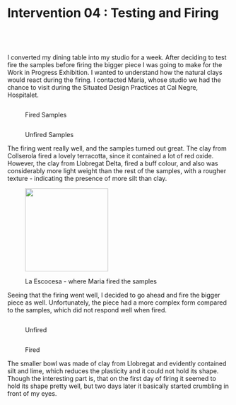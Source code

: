 # Intervention 04 : Testing and Firing



<div><figure><img src="../../../.gitbook/assets/WhatsApp Image 2025-03-19 at 10.50.55_c52bd67d.jpg" alt=""><figcaption></figcaption></figure> <figure><img src="../../../.gitbook/assets/WhatsApp Image 2025-03-20 at 00.03.49_e8b8b86c.jpg" alt=""><figcaption></figcaption></figure> <figure><img src="../../../.gitbook/assets/WhatsApp Image 2025-03-26 at 17.30.45_5eb02bcd.jpg" alt=""><figcaption></figcaption></figure> <figure><img src="../../../.gitbook/assets/WhatsApp Image 2025-03-26 at 17.30.45_42e5dec7.jpg" alt=""><figcaption></figcaption></figure></div>

I converted my dining table into my studio for a week. After deciding to test fire the samples before firing the bigger piece I was going to make for the Work in Progress Exhibition. I wanted to understand how the natural clays would react during the firing. I contacted Maria, whose studio we had the chance to visit during the Situated Design Practices at Cal Negre, Hospitalet. &#x20;

<div><figure><img src="../../../.gitbook/assets/WhatsApp Image 2025-03-19 at 10.50.55_00c164da.jpg" alt=""><figcaption><p>Fired Samples</p></figcaption></figure> <figure><img src="../../../.gitbook/assets/WhatsApp Image 2025-03-19 at 10.50.55_54320729.jpg" alt=""><figcaption><p>Unfired Samples</p></figcaption></figure></div>

The firing went really well, and the samples turned out great. The clay from Collserola fired a lovely terracotta, since it contained a lot of red oxide. However, the clay from Llobregat Delta, fired a buff colour, and also was considerably more light weight than the rest of the samples, with a rougher texture - indicating the presence of more silt than clay.&#x20;



<figure><img src="../../../.gitbook/assets/WhatsApp Image 2025-03-20 at 00.03.49_49dc9dde.jpg" alt="" width="188"><figcaption><p>La Escocesa - where Maria fired the samples </p></figcaption></figure>

Seeing that the firing went well, I decided to go ahead and fire the bigger piece as well. Unfortunately, the piece had a more complex form compared to the samples, which did not respond well when fired.



<div><figure><img src="../../../.gitbook/assets/WhatsApp Image 2025-03-19 at 23.51.44_ad271513.jpg" alt=""><figcaption><p>Unfired</p></figcaption></figure> <figure><img src="../../../.gitbook/assets/WhatsApp Image 2025-03-26 at 18.02.24_84178604.jpg" alt=""><figcaption><p>Fired </p></figcaption></figure></div>

The smaller bowl was made of clay from Llobregat and evidently contained silt and lime, which reduces the plasticity and it could not hold its shape. Though the interesting part is, that on the first day of firing it seemed to hold its shape pretty well, but two days later it basically started crumbling in front of my eyes.&#x20;





